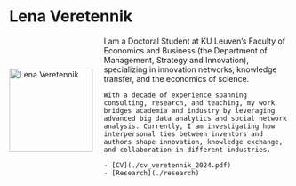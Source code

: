# Lena Veretennik

<div style="display: flex; align-items: center;">
  <img src="./your_photo.jpg" alt="Lena Veretennik" style="width: 150px; margin-right: 20px;">
  <div>
    I am a Doctoral Student at KU Leuven’s Faculty of Economics and Business (the Department of Management, Strategy and Innovation), specializing in innovation networks, knowledge transfer, and the economics of science. 

    With a decade of experience spanning consulting, research, and teaching, my work bridges academia and industry by leveraging advanced big data analytics and social network analysis. Currently, I am investigating how interpersonal ties between inventors and authors shape innovation, knowledge exchange, and collaboration in different industries. 

    - [CV](./cv_veretennik_2024.pdf)
    - [Research](./research)
  </div>
</div>

